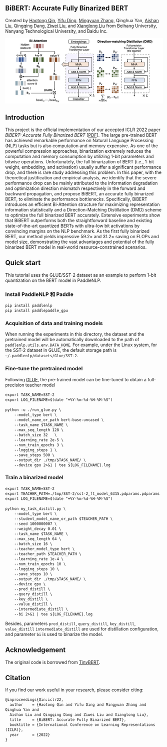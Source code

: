 ## BiBERT: Accurate Fully Binarized BERT

Created by [Haotong Qin](https://htqin.github.io/), [Yifu Ding](https://yifu-ding.github.io/), [Mingyuan Zhang](https://scholar.google.com/citations?user=2QLD4fAAAAAJ&hl=en), Qinghua Yan, [Aishan Liu](https://liuaishan.github.io/), Qingqing Dang, [Ziwei Liu](https://liuziwei7.github.io/), and [Xianglong Liu](https://xlliu-beihang.github.io/) from Beihang University, Nanyang Technological University, and Baidu Inc.

![loading-ag-172](./overview.png)

## Introduction

This project is the official implementation of our accepted ICLR 2022 paper *BiBERT: Accurate Fully Binarized BERT* [[PDF](https://openreview.net/forum?id=5xEgrl_5FAJ)]. The large pre-trained BERT has achieved remarkable performance on Natural Language Processing (NLP) tasks but is also computation and memory expensive. As one of the powerful compression approaches, binarization extremely reduces the computation and memory consumption by utilizing 1-bit parameters and bitwise operations. Unfortunately, the full binarization of BERT (i.e., 1-bit weight, embedding, and activation) usually suffer a significant performance drop, and there is rare study addressing this problem. In this paper, with the theoretical justification and empirical analysis, we identify that the severe performance drop can be mainly attributed to the information degradation and optimization direction mismatch respectively in the forward and backward propagation, and propose BiBERT, an accurate fully binarized BERT, to eliminate the performance bottlenecks. Specifically, BiBERT introduces an efficient Bi-Attention structure for maximizing representation information statistically and a Direction-Matching Distillation (DMD) scheme to optimize the full binarized BERT accurately. Extensive experiments show that BiBERT outperforms both the straightforward baseline and existing state-of-the-art quantized BERTs with ultra-low bit activations by convincing margins on the NLP benchmark. As the first fully binarized BERT, our method yields impressive $59.2\times$ and $31.2\times$ saving on FLOPs and model size, demonstrating the vast advantages and potential of the fully binarized BERT model in real-world resource-constrained scenarios.

## Quick start

This tutorial uses the GLUE/SST-2 dataset as an example to perform 1-bit quantization on the BERT model in PaddleNLP.

### Install PaddleNLP 和 Paddle

```shell
pip install paddlenlp
pip install paddlepaddle_gpu
```

### Acquisition of data and training models

When running the experiments in this directory, the dataset and the pretrained model will be automatically downloaded to the path of `paddlenlp.utils.env.DATA_HOME`. For example, under the Linux system, for the SST-2 dataset in GLUE, the default storage path is `~/.paddlenlp/datasets/Glue/SST-2`.

### Fine-tune the pretrained model

Following [GLUE](https://github.com/PaddlePaddle/PaddleNLP/tree/develop/examples/benchmark/glue/run_glue.py), the pre-trained model can be fine-tuned to obtain a full-precision teacher model

```shell
export TASK_NAME=SST-2
export LOG_FILENAME=$(date "+%Y-%m-%d-%H-%M-%S")

python -u ./run_glue.py \
    --model_type bert \
    --model_name_or_path bert-base-uncased \
    --task_name $TASK_NAME \
    --max_seq_length 128 \
    --batch_size 32   \
    --learning_rate 2e-5 \
    --num_train_epochs 3 \
    --logging_steps 1 \
    --save_steps 500 \
    --output_dir ./tmp/$TASK_NAME/ \
    --device gpu 2>&1 | tee ${LOG_FILENAME}.log
```

### Train a binarized model

```shell
export TASK_NAME=SST-2
export TEACHER_PATH=./tmp/SST-2/sst-2_ft_model_6315.pdparams.pdparams
export LOG_FILENAME=$(date "+%Y-%m-%d-%H-%M-%S")

python my_task_distill.py \
    --model_type bert \
    --student_model_name_or_path $TEACHER_PATH \
    --seed 1000000007 \
    --weight_decay 0.01 \
    --task_name $TASK_NAME \
    --max_seq_length 64 \
    --batch_size 16 \
    --teacher_model_type bert \
    --teacher_path $TEACHER_PATH \
    --learning_rate 1e-4 \
    --num_train_epochs 10 \
    --logging_steps 10 \
    --save_steps 10 \
    --output_dir ./tmp/$TASK_NAME/ \
    --device gpu \
    --pred_distill \
    --query_distill \
    --key_distill \
    --value_distill \
    --intermediate_distill \
    --bi 2>&1 | tee ${LOG_FILENAME}.log
```

Besides, parameters `pred_distill`, `query_distill`, `key_distill`, `value_distill` `intermediate_distill` are used for distillation configuration, and parameter `bi` is used to binarize the model.

## Acknowledgement

The original code is borrowed from [TinyBERT](https://github.com/PaddlePaddle/PaddleNLP/tree/develop/examples/model_compression/tinybert).

## Citation

If you find our work useful in your research, please consider citing:

```shell
@inproceedings{Qin:iclr22,
  author    = {Haotong Qin and Yifu Ding and Mingyuan Zhang and Qinghua Yan and
  Aishan Liu and Qingqing Dang and Ziwei Liu and Xianglong Liu},
  title     = {BiBERT: Accurate Fully Binarized BERT},
  booktitle = {International Conference on Learning Representations (ICLR)},
  year      = {2022}
}
```
